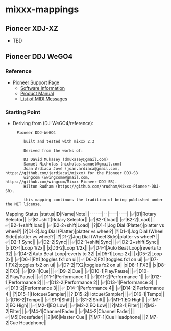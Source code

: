 # mixxx-mappings

## Pioneer XDJ-XZ
- TBD

## Pioneer DDJ WeGO4


### Reference
- [Pioneer Support Page](https://support.pioneerdj.com/hc/en-us/sections/360007668191-DDJ-WeGO4)
    - [Software Information](https://www.pioneerdj.com/en/support/software-information/controller/ddj-wego4/)
    - [Product Manual](https://docs.pioneerdj.com/Manuals/DDJ_WeGO4_DRI1415B_manual/?_ga=2.55902187.1176824747.1575996453-1150757509.1575909629)
    - [List of MIDI Messages](https://www.pioneerdj.com/-/media/pioneerdj/software-info/controller/ddj-wego4/ddj-wego4_list_of_midi_message_e.pdf)


### Starting Point

- Deriving from (DJ-WeGO4/reference):
```
     Pioneer DDJ-WeGO4
       
        built and tested with mixxx 2.3
		
		Derived from the works of:
		
		DJ David Mukasey (dmukasey@gmail.com)
		Samuel Nicholas (nicholas.samuel@gmail.com)
		Joan Ardiaca Jové (joan.ardiaca@gmail.com, https://github.com/jardiacaj/mixxx) for the Pioneer DDJ-SB
		wingcom (wwingcomm@gmail.com, https://github.com/wingcom/Mixxx-Pioneer-DDJ-SB).
		Hilton Rudham (https://github.com/hrudham/Mixxx-Pioneer-DDJ-SR).

		this mapping continues the tradition of being published under the MIT license.
```

Mapping Status
|status|ID|Name|Note|
|------|--|----|----|
|✅|B1|Rotary Selector||
|✅|B1+shift|Rotary Selector||
|✅|B2-1|load||
|✅|B2-2|Load||
|✅|B2-1+shift|load||
|✅|B2-2+shift|Load||
|?|D1-1|Jog Dial (Platter)|platter vs wheel?|
|?|D1-2|Jog Dial (Platter)|platter vs wheel?|
|?|D1-1|Jog Dial (Wheel Side)|platter vs wheel?|
|?|D1-2|Jog Dial (Wheel Side)|platter vs wheel?|
|✅|D2-1|Sync||
|✅|D2-2|Sync||
|✅|D2-1+shift|Sync||
|✅|D2-2+shift|Sync||
|x|D3-1|Loop 1/2x||
|x|D3-2|Loop 1/2x||
|✅|D4-1|Auto Beat Loop|reverts to 32|
|✅|D4-2|Auto Beat Loop|reverts to 32|
|x|D5-1|Loop 2x||
|x|D5-2|Loop 2x||
|✅|D6-1|FX1|toggles fx1 on ui|
|✅|D6-2|FX1|toggles fx1 on ui|
|✅|D7-1|FX2|toggles fx2 on ui|
|✅|D7-2|FX2|toggles fx2 on ui|
|x|D8-1|FX3||
|x|D8-2|FX3||
|✅|D9-1|Cue||
|✅|D9-2|Cue||
|✅|D10-1|Play/Pause||
|✅|D10-2|Play/Pause||
|✅|D11-1|Performance 1||
|✅|D11-2|Performance 1||
|✅|D12-1|Performance 2||
|✅|D12-2|Performance 2||
|✅|D13-1|Performance 3||
|✅|D13-2|Performance 3||
|✅|D14-1|Performance 4||
|✅|D14-2|Performance 4||
|?|D15-1|Hotcue/Sampler||
|?|D15-2|Hotcue/Sampler||
|✅|D16-1|Tempo||
|✅|D16-2|Tempo||
|✅|S1-1|Shift||
|✅|S1-2|Shift||
|✅|M1-1|EQ High||
|✅|M1-2|EQ High||
|✅|M2-1|EQ Low||
|✅|M2-2|EQ Low||
|?|M3-1|Filter||
|?|M3-2|Filter||
|✅|M4-1|Channel Fader||
|✅|M4-2|Channel Fader||
|✅|M5|Crossfader||
|?|M6|Master Cue||
|?|M7-1|Cue Headphone||
|?|M7-2|Cue Headphone||